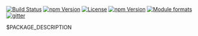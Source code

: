 [![Build Status](https://travis-ci.org/bootstrap-styled/react-admin.svg?branch=master)](https://travis-ci.org/bootstrap-styled/react-admin)
[![npm Version](https://img.shields.io/npm/v/@bootstrap-styled/react-admin.svg?style=flat)](https://www.npmjs.com/package/@bootstrap-styled/react-admin)
[![License](https://img.shields.io/npm/l/@bootstrap-styled/react-admin.svg?style=flat)](https://www.npmjs.com/package/@bootstrap-styled/react-admin)
[![npm Version](https://img.shields.io/node/v/@bootstrap-styled/react-admin.svg?style=flat)](https://www.npmjs.com/package/@bootstrap-styled/react-admin)
[![Module formats](https://img.shields.io/badge/module%20formats-umd%2C%20cjs%2C%20esm-green.svg?style=flat)](https://www.npmjs.com/package/@bootstrap-styled/react-admin)
[![gitter](https://badges.gitter.im/bootstrap-styled/bootstrap-styled.svg)](https://gitter.im/bootstrap-styled)

$PACKAGE_DESCRIPTION
